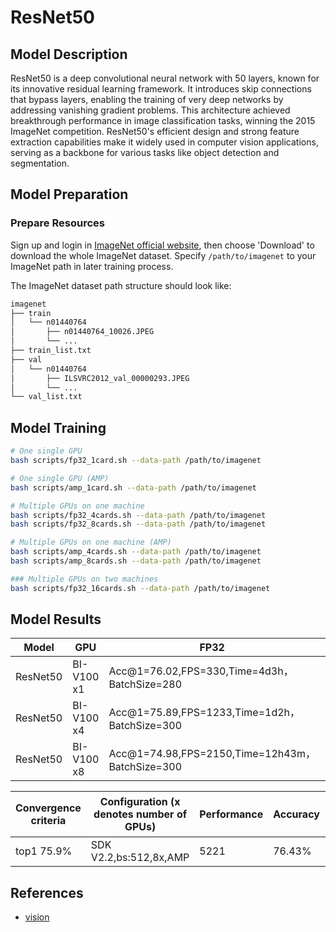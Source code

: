 # ResNet50

## Model Description

ResNet50 is a deep convolutional neural network with 50 layers, known for its innovative residual learning framework. It
introduces skip connections that bypass layers, enabling the training of very deep networks by addressing vanishing
gradient problems. This architecture achieved breakthrough performance in image classification tasks, winning the 2015
ImageNet competition. ResNet50's efficient design and strong feature extraction capabilities make it widely used in
computer vision applications, serving as a backbone for various tasks like object detection and segmentation.

## Model Preparation

### Prepare Resources

Sign up and login in [ImageNet official website](https://www.image-net.org/index.php), then choose 'Download' to
download the whole ImageNet dataset. Specify `/path/to/imagenet` to your ImageNet path in later training process.

The ImageNet dataset path structure should look like:

```bash
imagenet
├── train
│   └── n01440764
│       ├── n01440764_10026.JPEG
│       └── ...
├── train_list.txt
├── val
│   └── n01440764
│       ├── ILSVRC2012_val_00000293.JPEG
│       └── ...
└── val_list.txt
```

## Model Training

```bash
# One single GPU
bash scripts/fp32_1card.sh --data-path /path/to/imagenet

# One single GPU (AMP)
bash scripts/amp_1card.sh --data-path /path/to/imagenet

# Multiple GPUs on one machine
bash scripts/fp32_4cards.sh --data-path /path/to/imagenet
bash scripts/fp32_8cards.sh --data-path /path/to/imagenet

# Multiple GPUs on one machine (AMP)
bash scripts/amp_4cards.sh --data-path /path/to/imagenet
bash scripts/amp_8cards.sh --data-path /path/to/imagenet

### Multiple GPUs on two machines
bash scripts/fp32_16cards.sh --data-path /path/to/imagenet
```

## Model Results

| Model    | GPU        | FP32                                            | AMP+NHWC                                      |
|----------|------------|-------------------------------------------------|-----------------------------------------------|
| ResNet50 | BI-V100 x1 | Acc@1=76.02,FPS=330,Time=4d3h，BatchSize=280    | Acc@1=75.56,FPS=550,Time=2d13h，BatchSize=300 |
| ResNet50 | BI-V100 x4 | Acc@1=75.89,FPS=1233,Time=1d2h，BatchSize=300   | Acc@1=79.04,FPS=2400,Time=11h，BatchSize=512  |
| ResNet50 | BI-V100 x8 | Acc@1=74.98,FPS=2150,Time=12h43m，BatchSize=300 | Acc@1=76.43,FPS=4200,Time=8h，BatchSize=480   |

| Convergence criteria | Configuration (x denotes number of GPUs) | Performance | Accuracy | Power（W） | Scalability | Memory utilization（G） | Stability |
|----------------------|------------------------------------------|-------------|----------|------------|-------------|-------------------------|-----------|
| top1 75.9%           | SDK V2.2,bs:512,8x,AMP                   | 5221        | 76.43%   | 128\*8     | 0.97        | 29.1\*8                 | 1         |

## References

- [vision](https://github.com/pytorch/vision/tree/main/references/classification)
